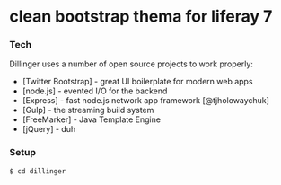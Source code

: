 # clean bootstrap thema for liferay 7

### Tech

Dillinger uses a number of open source projects to work properly:

* [Twitter Bootstrap] - great UI boilerplate for modern web apps
* [node.js] - evented I/O for the backend
* [Express] - fast node.js network app framework [@tjholowaychuk]
* [Gulp] - the streaming build system
* [FreeMarker] - Java Template Engine
* [jQuery] - duh

### Setup

```sh
$ cd dillinger
```
